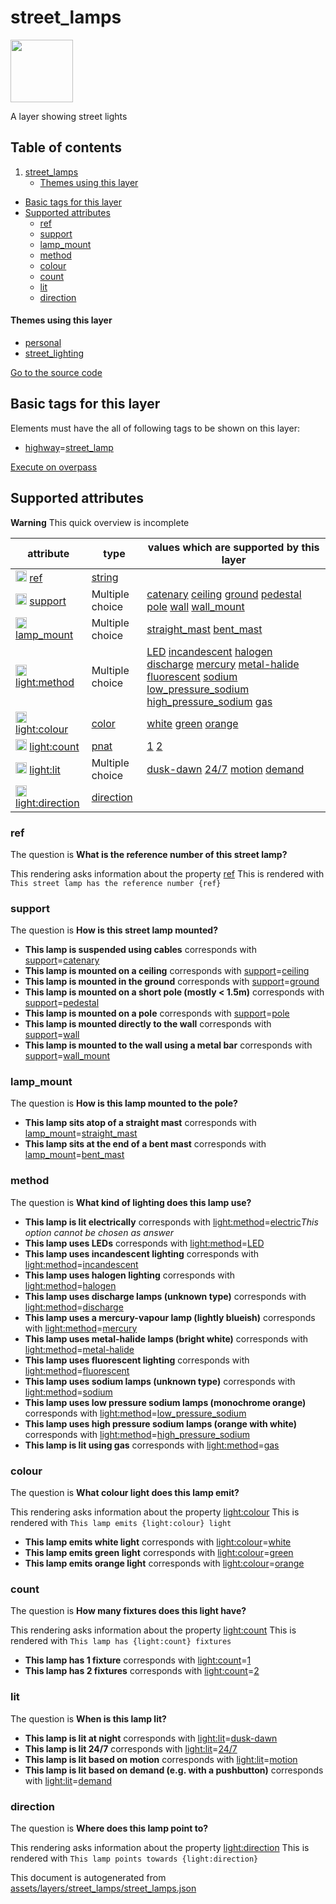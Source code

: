 

 street_lamps 
==============



<img src='https://mapcomplete.osm.be/./assets/layers/street_lamps/street_lamp.svg' height="100px"> 

A layer showing street lights




## Table of contents

1. [street_lamps](#street_lamps)
      * [Themes using this layer](#themes-using-this-layer)
  - [Basic tags for this layer](#basic-tags-for-this-layer)
  - [Supported attributes](#supported-attributes)
    + [ref](#ref)
    + [support](#support)
    + [lamp_mount](#lamp_mount)
    + [method](#method)
    + [colour](#colour)
    + [count](#count)
    + [lit](#lit)
    + [direction](#direction)










#### Themes using this layer 





  - [personal](https://mapcomplete.osm.be/personal)
  - [street_lighting](https://mapcomplete.osm.be/street_lighting)


[Go to the source code](../assets/layers/street_lamps/street_lamps.json)



 Basic tags for this layer 
---------------------------



Elements must have the all of following tags to be shown on this layer:



  - <a href='https://wiki.openstreetmap.org/wiki/Key:highway' target='_blank'>highway</a>=<a href='https://wiki.openstreetmap.org/wiki/Tag:highway%3Dstreet_lamp' target='_blank'>street_lamp</a>


[Execute on overpass](http://overpass-turbo.eu/?Q=%5Bout%3Ajson%5D%5Btimeout%3A90%5D%3B(%20%20%20%20nwr%5B%22highway%22%3D%22street_lamp%22%5D(%7B%7Bbbox%7D%7D)%3B%0A)%3Bout%20body%3B%3E%3Bout%20skel%20qt%3B)



 Supported attributes 
----------------------



**Warning** This quick overview is incomplete



attribute | type | values which are supported by this layer
----------- | ------ | ------------------------------------------
[<img src='https://mapcomplete.osm.be/assets/svg/statistics.svg' height='18px'>](https://taginfo.openstreetmap.org/keys/ref#values) [ref](https://wiki.openstreetmap.org/wiki/Key:ref) | [string](../SpecialInputElements.md#string) | 
[<img src='https://mapcomplete.osm.be/assets/svg/statistics.svg' height='18px'>](https://taginfo.openstreetmap.org/keys/support#values) [support](https://wiki.openstreetmap.org/wiki/Key:support) | Multiple choice | [catenary](https://wiki.openstreetmap.org/wiki/Tag:support%3Dcatenary) [ceiling](https://wiki.openstreetmap.org/wiki/Tag:support%3Dceiling) [ground](https://wiki.openstreetmap.org/wiki/Tag:support%3Dground) [pedestal](https://wiki.openstreetmap.org/wiki/Tag:support%3Dpedestal) [pole](https://wiki.openstreetmap.org/wiki/Tag:support%3Dpole) [wall](https://wiki.openstreetmap.org/wiki/Tag:support%3Dwall) [wall_mount](https://wiki.openstreetmap.org/wiki/Tag:support%3Dwall_mount)
[<img src='https://mapcomplete.osm.be/assets/svg/statistics.svg' height='18px'>](https://taginfo.openstreetmap.org/keys/lamp_mount#values) [lamp_mount](https://wiki.openstreetmap.org/wiki/Key:lamp_mount) | Multiple choice | [straight_mast](https://wiki.openstreetmap.org/wiki/Tag:lamp_mount%3Dstraight_mast) [bent_mast](https://wiki.openstreetmap.org/wiki/Tag:lamp_mount%3Dbent_mast)
[<img src='https://mapcomplete.osm.be/assets/svg/statistics.svg' height='18px'>](https://taginfo.openstreetmap.org/keys/light:method#values) [light:method](https://wiki.openstreetmap.org/wiki/Key:light:method) | Multiple choice | [LED](https://wiki.openstreetmap.org/wiki/Tag:light:method%3DLED) [incandescent](https://wiki.openstreetmap.org/wiki/Tag:light:method%3Dincandescent) [halogen](https://wiki.openstreetmap.org/wiki/Tag:light:method%3Dhalogen) [discharge](https://wiki.openstreetmap.org/wiki/Tag:light:method%3Ddischarge) [mercury](https://wiki.openstreetmap.org/wiki/Tag:light:method%3Dmercury) [metal-halide](https://wiki.openstreetmap.org/wiki/Tag:light:method%3Dmetal-halide) [fluorescent](https://wiki.openstreetmap.org/wiki/Tag:light:method%3Dfluorescent) [sodium](https://wiki.openstreetmap.org/wiki/Tag:light:method%3Dsodium) [low_pressure_sodium](https://wiki.openstreetmap.org/wiki/Tag:light:method%3Dlow_pressure_sodium) [high_pressure_sodium](https://wiki.openstreetmap.org/wiki/Tag:light:method%3Dhigh_pressure_sodium) [gas](https://wiki.openstreetmap.org/wiki/Tag:light:method%3Dgas)
[<img src='https://mapcomplete.osm.be/assets/svg/statistics.svg' height='18px'>](https://taginfo.openstreetmap.org/keys/light:colour#values) [light:colour](https://wiki.openstreetmap.org/wiki/Key:light:colour) | [color](../SpecialInputElements.md#color) | [white](https://wiki.openstreetmap.org/wiki/Tag:light:colour%3Dwhite) [green](https://wiki.openstreetmap.org/wiki/Tag:light:colour%3Dgreen) [orange](https://wiki.openstreetmap.org/wiki/Tag:light:colour%3Dorange)
[<img src='https://mapcomplete.osm.be/assets/svg/statistics.svg' height='18px'>](https://taginfo.openstreetmap.org/keys/light:count#values) [light:count](https://wiki.openstreetmap.org/wiki/Key:light:count) | [pnat](../SpecialInputElements.md#pnat) | [1](https://wiki.openstreetmap.org/wiki/Tag:light:count%3D1) [2](https://wiki.openstreetmap.org/wiki/Tag:light:count%3D2)
[<img src='https://mapcomplete.osm.be/assets/svg/statistics.svg' height='18px'>](https://taginfo.openstreetmap.org/keys/light:lit#values) [light:lit](https://wiki.openstreetmap.org/wiki/Key:light:lit) | Multiple choice | [dusk-dawn](https://wiki.openstreetmap.org/wiki/Tag:light:lit%3Ddusk-dawn) [24/7](https://wiki.openstreetmap.org/wiki/Tag:light:lit%3D24/7) [motion](https://wiki.openstreetmap.org/wiki/Tag:light:lit%3Dmotion) [demand](https://wiki.openstreetmap.org/wiki/Tag:light:lit%3Ddemand)
[<img src='https://mapcomplete.osm.be/assets/svg/statistics.svg' height='18px'>](https://taginfo.openstreetmap.org/keys/light:direction#values) [light:direction](https://wiki.openstreetmap.org/wiki/Key:light:direction) | [direction](../SpecialInputElements.md#direction) | 




### ref 



The question is **What is the reference number of this street lamp?**

This rendering asks information about the property  [ref](https://wiki.openstreetmap.org/wiki/Key:ref) 
This is rendered with `This street lamp has the reference number {ref}`



### support 



The question is **How is this street lamp mounted?**





  - **This lamp is suspended using cables** corresponds with <a href='https://wiki.openstreetmap.org/wiki/Key:support' target='_blank'>support</a>=<a href='https://wiki.openstreetmap.org/wiki/Tag:support%3Dcatenary' target='_blank'>catenary</a>
  - **This lamp is mounted on a ceiling** corresponds with <a href='https://wiki.openstreetmap.org/wiki/Key:support' target='_blank'>support</a>=<a href='https://wiki.openstreetmap.org/wiki/Tag:support%3Dceiling' target='_blank'>ceiling</a>
  - **This lamp is mounted in the ground** corresponds with <a href='https://wiki.openstreetmap.org/wiki/Key:support' target='_blank'>support</a>=<a href='https://wiki.openstreetmap.org/wiki/Tag:support%3Dground' target='_blank'>ground</a>
  - **This lamp is mounted on a short pole (mostly < 1.5m)** corresponds with <a href='https://wiki.openstreetmap.org/wiki/Key:support' target='_blank'>support</a>=<a href='https://wiki.openstreetmap.org/wiki/Tag:support%3Dpedestal' target='_blank'>pedestal</a>
  - **This lamp is mounted on a pole** corresponds with <a href='https://wiki.openstreetmap.org/wiki/Key:support' target='_blank'>support</a>=<a href='https://wiki.openstreetmap.org/wiki/Tag:support%3Dpole' target='_blank'>pole</a>
  - **This lamp is mounted directly to the wall** corresponds with <a href='https://wiki.openstreetmap.org/wiki/Key:support' target='_blank'>support</a>=<a href='https://wiki.openstreetmap.org/wiki/Tag:support%3Dwall' target='_blank'>wall</a>
  - **This lamp is mounted to the wall using a metal bar** corresponds with <a href='https://wiki.openstreetmap.org/wiki/Key:support' target='_blank'>support</a>=<a href='https://wiki.openstreetmap.org/wiki/Tag:support%3Dwall_mount' target='_blank'>wall_mount</a>




### lamp_mount 



The question is **How is this lamp mounted to the pole?**





  - **This lamp sits atop of a straight mast** corresponds with <a href='https://wiki.openstreetmap.org/wiki/Key:lamp_mount' target='_blank'>lamp_mount</a>=<a href='https://wiki.openstreetmap.org/wiki/Tag:lamp_mount%3Dstraight_mast' target='_blank'>straight_mast</a>
  - **This lamp sits at the end of a bent mast** corresponds with <a href='https://wiki.openstreetmap.org/wiki/Key:lamp_mount' target='_blank'>lamp_mount</a>=<a href='https://wiki.openstreetmap.org/wiki/Tag:lamp_mount%3Dbent_mast' target='_blank'>bent_mast</a>




### method 



The question is **What kind of lighting does this lamp use?**





  - **This lamp is lit electrically** corresponds with <a href='https://wiki.openstreetmap.org/wiki/Key:light:method' target='_blank'>light:method</a>=<a href='https://wiki.openstreetmap.org/wiki/Tag:light:method%3Delectric' target='_blank'>electric</a>_This option cannot be chosen as answer_
  - **This lamp uses LEDs** corresponds with <a href='https://wiki.openstreetmap.org/wiki/Key:light:method' target='_blank'>light:method</a>=<a href='https://wiki.openstreetmap.org/wiki/Tag:light:method%3DLED' target='_blank'>LED</a>
  - **This lamp uses incandescent lighting** corresponds with <a href='https://wiki.openstreetmap.org/wiki/Key:light:method' target='_blank'>light:method</a>=<a href='https://wiki.openstreetmap.org/wiki/Tag:light:method%3Dincandescent' target='_blank'>incandescent</a>
  - **This lamp uses halogen lighting** corresponds with <a href='https://wiki.openstreetmap.org/wiki/Key:light:method' target='_blank'>light:method</a>=<a href='https://wiki.openstreetmap.org/wiki/Tag:light:method%3Dhalogen' target='_blank'>halogen</a>
  - **This lamp uses discharge lamps (unknown type)** corresponds with <a href='https://wiki.openstreetmap.org/wiki/Key:light:method' target='_blank'>light:method</a>=<a href='https://wiki.openstreetmap.org/wiki/Tag:light:method%3Ddischarge' target='_blank'>discharge</a>
  - **This lamp uses a mercury-vapour lamp (lightly blueish)** corresponds with <a href='https://wiki.openstreetmap.org/wiki/Key:light:method' target='_blank'>light:method</a>=<a href='https://wiki.openstreetmap.org/wiki/Tag:light:method%3Dmercury' target='_blank'>mercury</a>
  - **This lamp uses metal-halide lamps (bright white)** corresponds with <a href='https://wiki.openstreetmap.org/wiki/Key:light:method' target='_blank'>light:method</a>=<a href='https://wiki.openstreetmap.org/wiki/Tag:light:method%3Dmetal-halide' target='_blank'>metal-halide</a>
  - **This lamp uses fluorescent lighting** corresponds with <a href='https://wiki.openstreetmap.org/wiki/Key:light:method' target='_blank'>light:method</a>=<a href='https://wiki.openstreetmap.org/wiki/Tag:light:method%3Dfluorescent' target='_blank'>fluorescent</a>
  - **This lamp uses sodium lamps (unknown type)** corresponds with <a href='https://wiki.openstreetmap.org/wiki/Key:light:method' target='_blank'>light:method</a>=<a href='https://wiki.openstreetmap.org/wiki/Tag:light:method%3Dsodium' target='_blank'>sodium</a>
  - **This lamp uses low pressure sodium lamps (monochrome orange)** corresponds with <a href='https://wiki.openstreetmap.org/wiki/Key:light:method' target='_blank'>light:method</a>=<a href='https://wiki.openstreetmap.org/wiki/Tag:light:method%3Dlow_pressure_sodium' target='_blank'>low_pressure_sodium</a>
  - **This lamp uses high pressure sodium lamps (orange with white)** corresponds with <a href='https://wiki.openstreetmap.org/wiki/Key:light:method' target='_blank'>light:method</a>=<a href='https://wiki.openstreetmap.org/wiki/Tag:light:method%3Dhigh_pressure_sodium' target='_blank'>high_pressure_sodium</a>
  - **This lamp is lit using gas** corresponds with <a href='https://wiki.openstreetmap.org/wiki/Key:light:method' target='_blank'>light:method</a>=<a href='https://wiki.openstreetmap.org/wiki/Tag:light:method%3Dgas' target='_blank'>gas</a>




### colour 



The question is **What colour light does this lamp emit?**

This rendering asks information about the property  [light:colour](https://wiki.openstreetmap.org/wiki/Key:light:colour) 
This is rendered with `This lamp emits {light:colour} light`



  - **This lamp emits white light** corresponds with <a href='https://wiki.openstreetmap.org/wiki/Key:light:colour' target='_blank'>light:colour</a>=<a href='https://wiki.openstreetmap.org/wiki/Tag:light:colour%3Dwhite' target='_blank'>white</a>
  - **This lamp emits green light** corresponds with <a href='https://wiki.openstreetmap.org/wiki/Key:light:colour' target='_blank'>light:colour</a>=<a href='https://wiki.openstreetmap.org/wiki/Tag:light:colour%3Dgreen' target='_blank'>green</a>
  - **This lamp emits orange light** corresponds with <a href='https://wiki.openstreetmap.org/wiki/Key:light:colour' target='_blank'>light:colour</a>=<a href='https://wiki.openstreetmap.org/wiki/Tag:light:colour%3Dorange' target='_blank'>orange</a>




### count 



The question is **How many fixtures does this light have?**

This rendering asks information about the property  [light:count](https://wiki.openstreetmap.org/wiki/Key:light:count) 
This is rendered with `This lamp has {light:count} fixtures`



  - **This lamp has 1 fixture** corresponds with <a href='https://wiki.openstreetmap.org/wiki/Key:light:count' target='_blank'>light:count</a>=<a href='https://wiki.openstreetmap.org/wiki/Tag:light:count%3D1' target='_blank'>1</a>
  - **This lamp has 2 fixtures** corresponds with <a href='https://wiki.openstreetmap.org/wiki/Key:light:count' target='_blank'>light:count</a>=<a href='https://wiki.openstreetmap.org/wiki/Tag:light:count%3D2' target='_blank'>2</a>




### lit 



The question is **When is this lamp lit?**





  - **This lamp is lit at night** corresponds with <a href='https://wiki.openstreetmap.org/wiki/Key:light:lit' target='_blank'>light:lit</a>=<a href='https://wiki.openstreetmap.org/wiki/Tag:light:lit%3Ddusk-dawn' target='_blank'>dusk-dawn</a>
  - **This lamp is lit 24/7** corresponds with <a href='https://wiki.openstreetmap.org/wiki/Key:light:lit' target='_blank'>light:lit</a>=<a href='https://wiki.openstreetmap.org/wiki/Tag:light:lit%3D24/7' target='_blank'>24/7</a>
  - **This lamp is lit based on motion** corresponds with <a href='https://wiki.openstreetmap.org/wiki/Key:light:lit' target='_blank'>light:lit</a>=<a href='https://wiki.openstreetmap.org/wiki/Tag:light:lit%3Dmotion' target='_blank'>motion</a>
  - **This lamp is lit based on demand (e.g. with a pushbutton)** corresponds with <a href='https://wiki.openstreetmap.org/wiki/Key:light:lit' target='_blank'>light:lit</a>=<a href='https://wiki.openstreetmap.org/wiki/Tag:light:lit%3Ddemand' target='_blank'>demand</a>




### direction 



The question is **Where does this lamp point to?**

This rendering asks information about the property  [light:direction](https://wiki.openstreetmap.org/wiki/Key:light:direction) 
This is rendered with `This lamp points towards {light:direction}` 

This document is autogenerated from [assets/layers/street_lamps/street_lamps.json](https://github.com/pietervdvn/MapComplete/blob/develop/assets/layers/street_lamps/street_lamps.json)